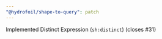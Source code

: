 ```yaml
---
"@hydrofoil/shape-to-query": patch
---
```


Implemented Distinct Expression (`sh:distinct`) (closes #31)
